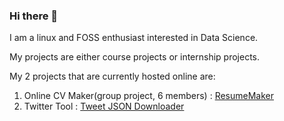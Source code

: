 ### Hi there 👋

I am a linux and FOSS enthusiast interested in Data Science. 

My projects are either course projects or internship projects.

My 2 projects that are currently hosted online are:
1. Online CV Maker(group project, 6 members) : [ResumeMaker](https://daiict-placement-cell.github.io/ResumeMaker/index.html)
2. Twitter Tool : [Tweet JSON Downloader](http://tweetdownloader005.herokuapp.com/)
